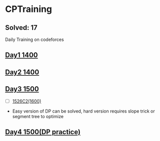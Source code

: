 # CPTraining
## Solved: 17
Daily Training on codeforces
## [Day1 1400](./Day1-0501-1400/README.md)
## [Day2 1400](./Day2-0502-1400/README.md)
## [Day3 1500](./Day3-0503-1500/README.md)
- [ ] [1526C2(1600)](https://codeforces.com/problemset/problem/1526/C2)
- Easy version of DP can be solved, hard version requires slope trick or segment tree to optimize
## [Day4 1500(DP practice)](./Day4-0504-1500/README.md)